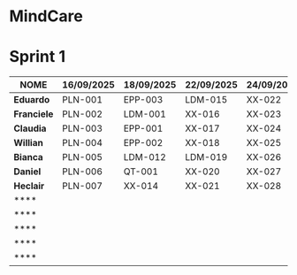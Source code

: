 # MindCare 


# Sprint 1

| **NOME**   | **16/09/2025** | **18/09/2025** | **22/09/2025** | **24/09/2025** | **26/09/2025** | **30/09/2025** | **02/10/2025** |
|-----------|---------------|---------------|---------------|---------------|---------------|---------------|---------------|
| **Eduardo**   | PLN-001 | EPP-003 | LDM-015 | XX-022 | XX-029 | XX-036 | XX-043 |
| **Franciele**    | PLN-002 | LDM-001 | XX-016 | XX-023 | XX-030 | XX-037 | XX-044 |
| **Claudia**    | PLN-003 | EPP-001 | XX-017 | XX-024 | XX-031 | XX-038 | XX-045 |
| **Willian** | PLN-004 | EPP-002 | XX-018 | XX-025 | XX-032 | XX-039 | XX-046 |
| **Bianca**   | PLN-005 | LDM-012 | LDM-019 | XX-026 | XX-033 | XX-040 | XX-047 |
| **Daniel**   | PLN-006 | QT-001 | XX-020 | XX-027 | XX-034 | XX-041 | XX-048 |
| **Heclair**   | PLN-007 | XX-014 | XX-021 | XX-028 | XX-035 | XX-042 | XX-049 |
| ****   |  |  |  |  |  |  |  |
| ****   |  |  |  |  |  |  |  |
| ****   |  |  |  |  |  |  |  |
| ****   |  |  |  |  |  |  |  |
| ****   |  |  |  |  |  |  |  |
